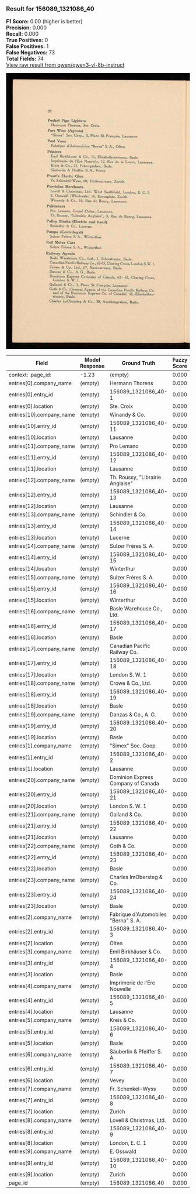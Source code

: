 ### Result for 156089_1321086_40
**F1 Score:** 0.00 (higher is better)<br>**Precision:** 0.000<br>**Recall:** 0.000<br>**True Positives:** 0<br>**False Positives:** 1<br>**False Negatives:** 73<br>**Total Fields:** 74<br>[View raw result from qwen/qwen3-vl-8b-instruct](https://github.com/RISE-UNIBAS/humanities_data_benchmark/blob/main/results/2025-10-28/T0400/request_T0400_156089_1321086_40.json)

<img src="https://github.com/RISE-UNIBAS/humanities_data_benchmark/blob/main/benchmarks/company_lists/images/156089_1321086_40.jpg?raw=true" alt="156089_1321086_40" width="600px">

| Field | Model Response | Ground Truth | Fuzzy Score | Match |
|-------|----------------|--------------|-------------|-------|
| context: .page_id:  | -1.23 | (empty) | 0.000 | ❌ |
| entries[0].company_name | (empty) | Hermann Thorens | 0.000 | ❌ |
| entries[0].entry_id | (empty) | 156089_1321086_40-1 | 0.000 | ❌ |
| entries[0].location | (empty) | Ste. Croix | 0.000 | ❌ |
| entries[10].company_name | (empty) | Winandy & Co. | 0.000 | ❌ |
| entries[10].entry_id | (empty) | 156089_1321086_40-11 | 0.000 | ❌ |
| entries[10].location | (empty) | Lausanne | 0.000 | ❌ |
| entries[11].company_name | (empty) | Pro Lemano | 0.000 | ❌ |
| entries[11].entry_id | (empty) | 156089_1321086_40-12 | 0.000 | ❌ |
| entries[11].location | (empty) | Lausanne | 0.000 | ❌ |
| entries[12].company_name | (empty) | Th. Roussy, "Librairie Anglaise" | 0.000 | ❌ |
| entries[12].entry_id | (empty) | 156089_1321086_40-13 | 0.000 | ❌ |
| entries[12].location | (empty) | Lausanne | 0.000 | ❌ |
| entries[13].company_name | (empty) | Schindler & Co. | 0.000 | ❌ |
| entries[13].entry_id | (empty) | 156089_1321086_40-14 | 0.000 | ❌ |
| entries[13].location | (empty) | Lucerne | 0.000 | ❌ |
| entries[14].company_name | (empty) | Sulzer Frères S. A. | 0.000 | ❌ |
| entries[14].entry_id | (empty) | 156089_1321086_40-15 | 0.000 | ❌ |
| entries[14].location | (empty) | Winterthur | 0.000 | ❌ |
| entries[15].company_name | (empty) | Sulzer Frères S. A. | 0.000 | ❌ |
| entries[15].entry_id | (empty) | 156089_1321086_40-16 | 0.000 | ❌ |
| entries[15].location | (empty) | Winterthur | 0.000 | ❌ |
| entries[16].company_name | (empty) | Basle Warehouse Co., Ltd. | 0.000 | ❌ |
| entries[16].entry_id | (empty) | 156089_1321086_40-17 | 0.000 | ❌ |
| entries[16].location | (empty) | Basle | 0.000 | ❌ |
| entries[17].company_name | (empty) | Canadian Pacific Railway Co. | 0.000 | ❌ |
| entries[17].entry_id | (empty) | 156089_1321086_40-18 | 0.000 | ❌ |
| entries[17].location | (empty) | London S. W. 1 | 0.000 | ❌ |
| entries[18].company_name | (empty) | Crowe & Co., Ltd. | 0.000 | ❌ |
| entries[18].entry_id | (empty) | 156089_1321086_40-19 | 0.000 | ❌ |
| entries[18].location | (empty) | Basle | 0.000 | ❌ |
| entries[19].company_name | (empty) | Danzas & Co., A. G. | 0.000 | ❌ |
| entries[19].entry_id | (empty) | 156089_1321086_40-20 | 0.000 | ❌ |
| entries[19].location | (empty) | Basle | 0.000 | ❌ |
| entries[1].company_name | (empty) | "Simex" Soc. Coop. | 0.000 | ❌ |
| entries[1].entry_id | (empty) | 156089_1321086_40-2 | 0.000 | ❌ |
| entries[1].location | (empty) | Lausanne | 0.000 | ❌ |
| entries[20].company_name | (empty) | Dominion Express Company of Canada | 0.000 | ❌ |
| entries[20].entry_id | (empty) | 156089_1321086_40-21 | 0.000 | ❌ |
| entries[20].location | (empty) | London S. W. 1 | 0.000 | ❌ |
| entries[21].company_name | (empty) | Galland & Co. | 0.000 | ❌ |
| entries[21].entry_id | (empty) | 156089_1321086_40-22 | 0.000 | ❌ |
| entries[21].location | (empty) | Lausanne | 0.000 | ❌ |
| entries[22].company_name | (empty) | Goth & Co. | 0.000 | ❌ |
| entries[22].entry_id | (empty) | 156089_1321086_40-23 | 0.000 | ❌ |
| entries[22].location | (empty) | Basle | 0.000 | ❌ |
| entries[23].company_name | (empty) | Charles ImObersteg & Co. | 0.000 | ❌ |
| entries[23].entry_id | (empty) | 156089_1321086_40-24 | 0.000 | ❌ |
| entries[23].location | (empty) | Basle | 0.000 | ❌ |
| entries[2].company_name | (empty) | Fabrique d'Automobiles "Berna" S. A. | 0.000 | ❌ |
| entries[2].entry_id | (empty) | 156089_1321086_40-3 | 0.000 | ❌ |
| entries[2].location | (empty) | Olten | 0.000 | ❌ |
| entries[3].company_name | (empty) | Emil Birkhäuser & Co. | 0.000 | ❌ |
| entries[3].entry_id | (empty) | 156089_1321086_40-4 | 0.000 | ❌ |
| entries[3].location | (empty) | Basle | 0.000 | ❌ |
| entries[4].company_name | (empty) | Imprimerie de l'Ere Nouvelle | 0.000 | ❌ |
| entries[4].entry_id | (empty) | 156089_1321086_40-5 | 0.000 | ❌ |
| entries[4].location | (empty) | Lausanne | 0.000 | ❌ |
| entries[5].company_name | (empty) | Kreis & Co. | 0.000 | ❌ |
| entries[5].entry_id | (empty) | 156089_1321086_40-6 | 0.000 | ❌ |
| entries[5].location | (empty) | Basle | 0.000 | ❌ |
| entries[6].company_name | (empty) | Säuberlin & Pfeiffer S. A. | 0.000 | ❌ |
| entries[6].entry_id | (empty) | 156089_1321086_40-7 | 0.000 | ❌ |
| entries[6].location | (empty) | Vevey | 0.000 | ❌ |
| entries[7].company_name | (empty) | Fr. Schenkel-Wyss | 0.000 | ❌ |
| entries[7].entry_id | (empty) | 156089_1321086_40-8 | 0.000 | ❌ |
| entries[7].location | (empty) | Zurich | 0.000 | ❌ |
| entries[8].company_name | (empty) | Lovell & Christmas, Ltd. | 0.000 | ❌ |
| entries[8].entry_id | (empty) | 156089_1321086_40-9 | 0.000 | ❌ |
| entries[8].location | (empty) | London, E. C. 1 | 0.000 | ❌ |
| entries[9].company_name | (empty) | E. Osswald | 0.000 | ❌ |
| entries[9].entry_id | (empty) | 156089_1321086_40-10 | 0.000 | ❌ |
| entries[9].location | (empty) | Zurich | 0.000 | ❌ |
| page_id | (empty) | 156089_1321086_40 | 0.000 | ❌ |
